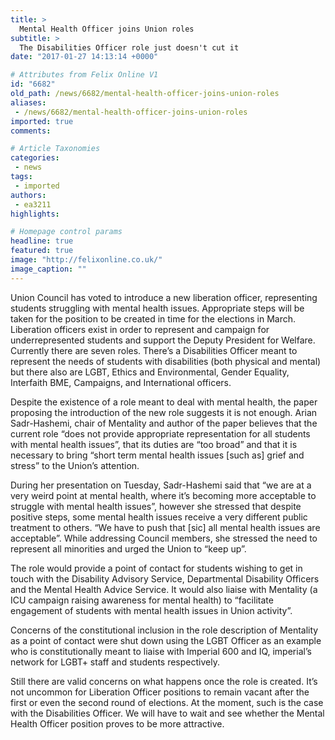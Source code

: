 ```yaml
---
title: >
  Mental Health Officer joins Union roles
subtitle: >
  The Disabilities Officer role just doesn't cut it
date: "2017-01-27 14:13:14 +0000"

# Attributes from Felix Online V1
id: "6682"
old_path: /news/6682/mental-health-officer-joins-union-roles
aliases:
 - /news/6682/mental-health-officer-joins-union-roles
imported: true
comments:

# Article Taxonomies
categories:
 - news
tags:
 - imported
authors:
 - ea3211
highlights:

# Homepage control params
headline: true
featured: true
image: "http://felixonline.co.uk/"
image_caption: ""
---
```


Union Council has voted to introduce a new liberation officer, representing students struggling with mental health issues. Appropriate steps will be taken for the position to be created in time for the elections in March.
Liberation officers exist in order to represent and campaign for underrepresented students and support the Deputy President for Welfare. Currently there are seven roles. There’s a Disabilities Officer meant to represent the needs of students with disabilities (both physical and mental) but there also are LGBT, Ethics and Environmental, Gender Equality, Interfaith BME, Campaigns, and International officers.

Despite the existence of a role meant to deal with mental health, the paper proposing the introduction of the new role suggests it is not enough. Arian Sadr-Hashemi, chair of Mentality and author of the paper believes that the current role “does not provide appropriate representation for all students with mental health issues”, that its duties are “too broad” and that it is necessary to bring “short term mental health issues [such as] grief and stress” to the Union’s attention.

During her presentation on Tuesday, Sadr-Hashemi said that “we are at a very weird point at mental health, where it’s becoming more acceptable to struggle with mental health issues”, however she stressed that despite positive steps, some mental health issues receive a very different public treatment to others. “We have to push that [sic] all mental health issues are acceptable”. While addressing Council members, she stressed the need to represent all minorities and urged the Union to “keep up”.

The role would provide a point of contact for students wishing to get in touch with the Disability Advisory Service, Departmental Disability Officers and the Mental Health Advice Service. It would also liaise with Mentality  (a ICU campaign raising awareness for mental health) to “facilitate engagement of students with mental health issues in Union activity”.

Concerns of the constitutional inclusion in the role description of Mentality as a point of contact were shut down using the LGBT Officer as an example who is constitutionally meant to liaise with Imperial 600 and IQ, imperial’s network for LGBT+ staff and students respectively.

Still there are valid concerns on what happens once the role is created. It’s not uncommon for Liberation Officer positions to remain vacant after the first or even the second round of elections. At the moment, such is the case with the Disabilities Officer. We will have to wait and see whether the Mental Health Officer position proves to be more attractive.

